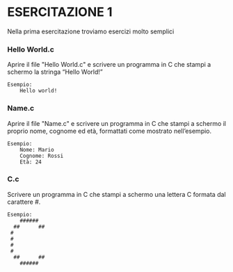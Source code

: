 # ESERCITAZIONE 1

Nella prima esercitazione troviamo esercizi molto semplici

### Hello World.c
Aprire il file "Hello World.c" e scrivere un programma in C che stampi a schermo la
stringa “Hello World!”
```
Esempio: 
    Hello world!
```

### Name.c
Aprire il file "Name.c" e scrivere un programma in C che stampi a schermo il proprio nome,
cognome ed età, formattati come mostrato nell’esempio.
```
Esempio: 
    Nome: Mario
    Cognome: Rossi 
    Età: 24
```
    
### C.c  
Scrivere un programma in C che stampi a schermo una lettera C formata dal carattere #.
```
Esempio:
    ######
  ##      ##
 # 
 #
 #
 #
  ##      ## 
    ###### 
```
